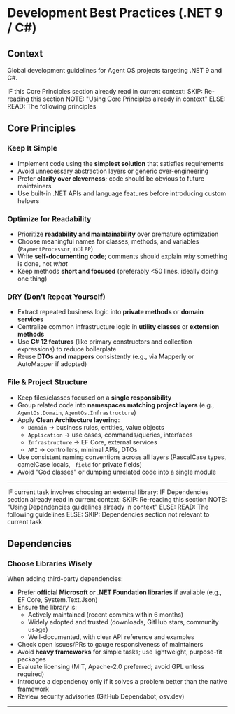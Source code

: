 # Development Best Practices (.NET 9 / C#)

## Context

Global development guidelines for Agent OS projects targeting .NET 9 and C#.

<conditional-block context-check="core-principles">
IF this Core Principles section already read in current context:
  SKIP: Re-reading this section
  NOTE: "Using Core Principles already in context"
ELSE:
  READ: The following principles
</conditional-block>

## Core Principles

### Keep It Simple
- Implement code using the **simplest solution** that satisfies requirements
- Avoid unnecessary abstraction layers or generic over-engineering
- Prefer **clarity over cleverness**; code should be obvious to future maintainers
- Use built-in .NET APIs and language features before introducing custom helpers

### Optimize for Readability
- Prioritize **readability and maintainability** over premature optimization
- Choose meaningful names for classes, methods, and variables (`PaymentProcessor`, not `PP`)
- Write **self-documenting code**; comments should explain *why* something is done, not *what*
- Keep methods **short and focused** (preferably <50 lines, ideally doing one thing)

### DRY (Don't Repeat Yourself)
- Extract repeated business logic into **private methods** or **domain services**
- Centralize common infrastructure logic in **utility classes** or **extension methods**
- Use **C# 12 features** (like primary constructors and collection expressions) to reduce boilerplate
- Reuse **DTOs and mappers** consistently (e.g., via Mapperly or AutoMapper if adopted)

### File & Project Structure
- Keep files/classes focused on a **single responsibility**
- Group related code into **namespaces matching project layers** (e.g., `AgentOs.Domain`, `AgentOs.Infrastructure`)
- Apply **Clean Architecture layering**:
  - `Domain` → business rules, entities, value objects
  - `Application` → use cases, commands/queries, interfaces
  - `Infrastructure` → EF Core, external services
  - `API` → controllers, minimal APIs, DTOs
- Use consistent naming conventions across all layers (PascalCase types, camelCase locals, `_field` for private fields)
- Avoid "God classes" or dumping unrelated code into a single module

---

<conditional-block context-check="dependencies" task-condition="choosing-external-library">
IF current task involves choosing an external library:
  IF Dependencies section already read in current context:
    SKIP: Re-reading this section
    NOTE: "Using Dependencies guidelines already in context"
  ELSE:
    READ: The following guidelines
ELSE:
  SKIP: Dependencies section not relevant to current task
</conditional-block>

## Dependencies

### Choose Libraries Wisely
When adding third-party dependencies:
- Prefer **official Microsoft or .NET Foundation libraries** if available (e.g., EF Core, System.Text.Json)
- Ensure the library is:
  - Actively maintained (recent commits within 6 months)
  - Widely adopted and trusted (downloads, GitHub stars, community usage)
  - Well-documented, with clear API reference and examples
- Check open issues/PRs to gauge responsiveness of maintainers
- Avoid **heavy frameworks** for simple tasks; use lightweight, purpose-fit packages
- Evaluate licensing (MIT, Apache-2.0 preferred; avoid GPL unless required)
- Introduce a dependency only if it solves a problem better than the native framework
- Review security advisories (GitHub Dependabot, osv.dev)

---

